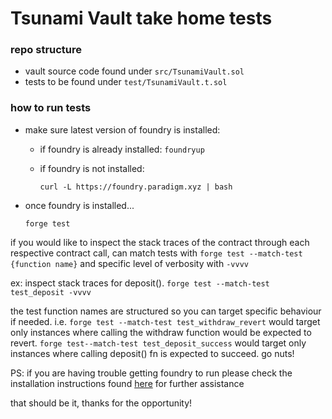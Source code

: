 # Tsunami Vault take home tests

### repo structure

-   vault source code found under `src/TsunamiVault.sol`
-   tests to be found under `test/TsunamiVault.t.sol`

### how to run tests

-   make sure latest version of foundry is installed:
    -   if foundry is already installed: `foundryup`
    -   if foundry is not installed:

        ```
        curl -L https://foundry.paradigm.xyz | bash
    
        ```
- once foundry is installed...
    ```
    forge test

    ```

if you would like to inspect the stack traces of the contract through each respective contract call, can match tests with `forge test --match-test {function name}` and specific level of verbosity with `-vvvv`

ex: inspect stack traces for deposit(). `forge test --match-test test_deposit -vvvv`

the test function names are structured so you can target specific behaviour if needed. i.e. `forge test --match-test test_withdraw_revert` would target only instances where calling the withdraw function would be expected to revert. `forge test--match-test test_deposit_success` would target only instances where calling deposit() fn is expected to succeed. go nuts!


PS: if you are having trouble getting foundry to run please check the installation instructions found [here](https://book.getfoundry.sh/getting-started/installation) for further assistance 


that should be it, thanks for the opportunity!

